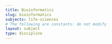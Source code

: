 ```yaml
---
title: Bioinformatics
slug: bioinformatics
subjects: life-sciences
# The following are constants: do not modify
layout: subject
type: discipline
---
```

